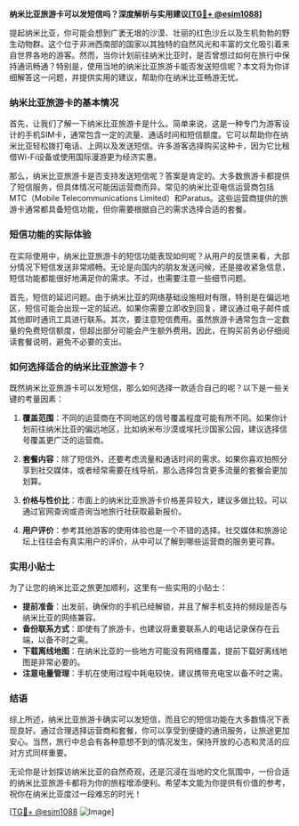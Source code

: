 **纳米比亚旅游卡可以发短信吗？深度解析与实用建议[[TG💪+ @esim1088](https://t.me/s/esim1088)]**

提起纳米比亚，你可能会想到广袤无垠的沙漠、壮丽的红色沙丘以及生机勃勃的野生动物群。这个位于非洲西南部的国家以其独特的自然风光和丰富的文化吸引着来自世界各地的游客。然而，当你计划前往纳米比亚时，是否曾想过如何在旅行中保持通讯畅通？特别是，使用当地的纳米比亚旅游卡能否发送短信呢？本文将为你详细解答这一问题，并提供实用的建议，帮助你在纳米比亚畅游无忧。

### 纳米比亚旅游卡的基本情况

首先，让我们了解一下纳米比亚旅游卡是什么。简单来说，这是一种专门为游客设计的手机SIM卡，通常包含一定的流量、通话时间和短信额度。它可以帮助你在纳米比亚轻松拨打电话、上网以及发送短信。许多游客选择购买这种卡，因为它比租借Wi-Fi设备或使用国际漫游更为经济实惠。

那么，纳米比亚旅游卡是否支持发送短信呢？答案是肯定的。大多数旅游卡都提供了短信服务，但具体情况可能因运营商而异。常见的纳米比亚电信运营商包括MTC（Mobile Telecommunications Limited）和Paratus。这些运营商提供的旅游卡通常都具备短信功能，但你需要根据自己的需求选择合适的套餐。

### 短信功能的实际体验

在实际使用中，纳米比亚旅游卡的短信功能表现如何呢？从用户的反馈来看，大部分情况下短信发送非常顺畅。无论是向国内的朋友发送问候，还是接收紧急信息，短信功能都能很好地满足你的需求。不过，也需要注意一些细节问题。

首先，短信的延迟问题。由于纳米比亚的网络基础设施相对有限，特别是在偏远地区，短信可能会出现一定的延迟。如果你需要立即收到回复，建议通过电子邮件或其他即时通讯工具进行联系。其次，要注意短信费用。虽然旅游卡通常包含一定数量的免费短信额度，但超出部分可能会产生额外费用。因此，在购买前务必仔细阅读套餐说明，避免不必要的支出。

### 如何选择适合的纳米比亚旅游卡？

既然纳米比亚旅游卡可以发短信，那么如何选择一款适合自己的呢？以下是一些关键的考量因素：

1. **覆盖范围**：不同的运营商在不同地区的信号覆盖程度可能有所不同。如果你计划前往纳米比亚的偏远地区，比如纳米布沙漠或埃托沙国家公园，建议选择信号覆盖更广泛的运营商。

2. **套餐内容**：除了短信外，还要考虑流量和通话时间的需求。如果你喜欢拍照分享到社交媒体，或者经常需要在线导航，那么选择包含更多流量的套餐会更加划算。

3. **价格与性价比**：市面上的纳米比亚旅游卡价格差异较大，建议多做比较。可以通过官网查询或咨询当地旅行社获取最新报价。

4. **用户评价**：参考其他游客的使用体验也是一个不错的选择。社交媒体和旅游论坛上往往会有真实用户的评价，从中可以了解到哪些运营商的服务更可靠。

### 实用小贴士

为了让您的纳米比亚之旅更加顺利，这里有一些实用的小贴士：

- **提前准备**：出发前，确保你的手机已经解锁，并且了解手机支持的频段是否与纳米比亚的网络兼容。
- **备份联系方式**：即使有了旅游卡，也建议将重要联系人的电话记录保存在云端，以备不时之需。
- **下载离线地图**：在纳米比亚的一些地方可能没有网络覆盖，提前下载好离线地图是非常必要的。
- **注意电量管理**：手机在使用过程中耗电较快，建议携带充电宝以备不时之需。

### 结语

综上所述，纳米比亚旅游卡确实可以发短信，而且它的短信功能在大多数情况下表现良好。通过合理选择运营商和套餐，你可以享受到便捷的通讯服务，让旅途更加安心。当然，旅行中总会有各种意想不到的情况发生，保持开放的心态和灵活的应对方式同样重要。

无论你是计划探访纳米比亚的自然奇观，还是沉浸在当地的文化氛围中，一份合适的纳米比亚旅游卡都将为你的旅程增添便利。希望本文能为你提供有价值的参考，祝你在纳米比亚度过一段难忘的时光！

[[TG💪+ @esim1088](https://t.me/s/esim1088) ![Image](https://i.postimg.cc/4NQfJmqS/Snipaste-2025-05-13-00-14-12.png)]